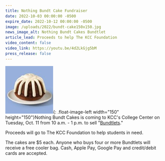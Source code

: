 ```yaml
---
title: Nothing Bundt Cake Fundraiser
date: 2022-10-03 00:00:00 -0500
expire_date: 2022-10-12 00:00:00 -0500
image: /uploads/2022/bundt-cake150x150.jpg
news_image_alt: Nothing Bundt Cakes Bundtlet
article_lead: Proceeds to help The KCC Foundation
video_content: false
video_link: https://youtu.be/4d2LkGjg5bM
press_release: false
---
```

![](/uploads/2022/bundt-cake150x150.jpg){: .float-image-left width="150" height="150"}Nothing Bundt Cakes is coming to KCC's College Center on Tuesday, Oct. 11 from 10 a.m. - 1 p.m. to sell "[Bundtlets](/uploads/2022/Nothing-Bundt-Cakes_KCC-10.11.22.pdf)."

Proceeds will go to The KCC Foundation to help students in need.

The cakes are $5 each. Anyone who buys four or more Bundtlets will receive a free cooler bag. Cash, Apple Pay, Google Pay and credit/debit cards are accepted.
